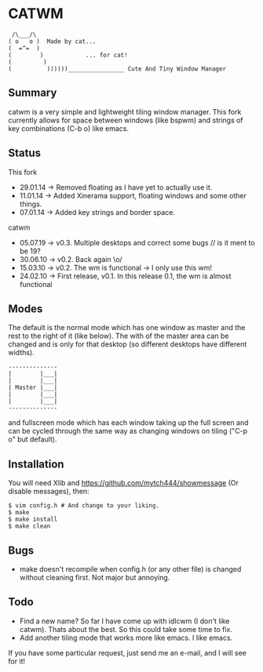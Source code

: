 CATWM
=====

     /\___/\
    ( o   o )  Made by cat...
    (  =^=  )
    (        )            ... for cat!
    (         )
    (          ))))))________________ Cute And Tiny Window Manager

Summary
-------

catwm is a very simple and lightweight tiling window manager.
This fork currently allows for space between windows (like bspwm)
and strings of key combinations (C-b o) like emacs.

Status
------
This fork
 * 29.01.14 -> Removed floating as I have yet to actually use it.
 * 11.01.14 -> Added Xinerama support, floating windows and some other things.
 * 07.01.14 -> Added key strings and border space.

catwm
 
 * 05.07.19 -> v0.3. Multiple desktops and correct some bugs // is it ment to be 19?
 * 30.06.10 -> v0.2. Back again \o/
 * 15.03.10 -> v0.2. The wm is functional -> I only use this wm!
 * 24.02.10 -> First release, v0.1. In this release 0.1, the wm is almost functional

Modes
-----

The default is the normal mode which has one window as master and the rest to the right
of it (like below). The with of the master area can be changed and is only for that 
desktop (so different desktops have different widths).

    --------------
    |        |___|
    |        |___|
    | Master |___|
    |        |___|
    |        |___|
    --------------

and fullscreen mode which has each window taking up the full screen and can be cycled
through the same way as changing windows on tiling ("C-p o" but default).

Installation
------------

You will need Xlib and <https://github.com/mytch444/showmessage> (Or disable messages),
then:

    $ vim config.h # And change to your liking.
    $ make
    $ make install
    $ make clean

Bugs
----
 * make doesn't recompile when config.h (or any other file) is changed without cleaning 
   first. Not major but annoying.

Todo
----
 * Find a new name? So far I have come up with idlcwm (I don't like catwm). Thats about the best.
   So this could take some time to fix.
 * Add another tiling mode that works more like emacs. I like emacs.
 
If you have some particular request, just send me an e-mail, and I will see for it!
